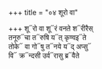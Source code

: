 +++
title = "०४ शूरो वा"

+++
शू᳓रो वा शू᳓रं वनते श᳓रीरैस्  
तनूरु᳓चा त᳓रुषि य᳓त् कृण्वइ᳓ते  
तोके᳓ वा गो᳓षु त᳓नये य᳓द् अप्सु᳓  
वि᳓ क्र᳓न्दसी उर्व᳓रासु ब्र᳓वैते